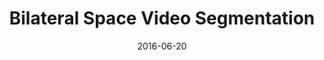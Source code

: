 ---
title: "Bilateral Space Video Segmentation"
collection: publications
permalink: /publication/bilateral
date: 2016-06-20
venue: 'CVPR'
city: 'Las Vegas'
state: 'Nevada'
teaser:
thumbnail: 'bilateral.png'
authors: "Nicolas Märki, Federico Perazzi, Oliver Wang, Alexander Sorkine-Hornung"
bibtex: bilateral.txt
uri: bilateral.pdf
arxiv:
project: /projects/bvs/index.html
source: https://github.com/owang/BilateralVideoSegmentation
poster: bilateral-poster.pdf
data:
---